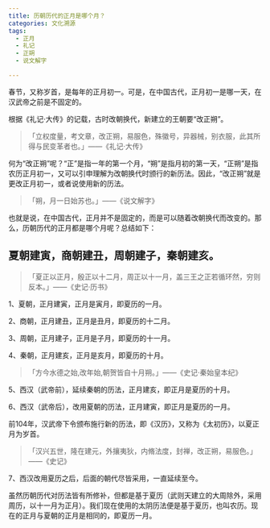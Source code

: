 ```yaml
---
title: 历朝历代的正月是哪个月？
categories: 文化溯源
tags: 
  - 正月
  - 礼记
  - 正朔
  - 说文解字

---
```



春节，又称岁首，是每年的正月初一。可是，在中国古代，正月初一是哪一天，在汉武帝之前是不固定的。

根据《礼记·大传》的记载，古时改朝换代，新建立的王朝要“改正朔”。

> 「立权度量，考文章，改正朔，易服色，殊徽号，异器械，别衣服，此其所得与民变革者也。」——《礼记·大传》

何为“改正朔”呢？“正”是指一年的第一个月，“朔”是指月初的第一天，“正朔”是指农历正月初一，又可以引申理解为改朝换代时颁行的新历法。因此，“改正朔”就是更改正月初一，或者说使用新的历法。

> 「朔，月一日始苏也。」——《说文解字》

也就是说，在中国古代，正月并不是固定的，而是可以随着改朝换代而改变的。那么，历朝历代的正月都是哪个月呢？总结如下：

## 夏朝建寅，商朝建丑，周朝建子，秦朝建亥。

> 「夏正以正月，殷正以十二月，周正以十一月，盖三王之正若循环然，穷则反本。」——《史记·历书》

1、夏朝，正月建寅，正月是寅月，即夏历的一月。

2、商朝，正月建丑，正月是丑月，即夏历的十二月。

3、周朝，正月建子，正月是子月，即夏历的十一月。

4、秦朝，正月建亥，正月是亥月，即夏历的十月。

> 「方今水德之始,改年始,朝贺皆自十月朔。」——《史记·秦始皇本纪》

5、西汉（武帝前），延续秦朝的历法，正月建亥，即正月是夏历的十月。

6、西汉（武帝后），改用夏朝的历法，正月建寅，即正月是夏历的一月。

前104年，汉武帝下令颁布施行新的历法，即《汉历》，又称为《太初历》，以夏正月为岁首。

> 「汉兴五世，隆在建元，外攘夷狄，内脩法度，封禅，改正朔，易服色。」——《史记》

7、西汉改用夏历之后，后面的朝代尽皆采用，一直延续至今。


虽然历朝历代对历法皆有所修补，但都是基于夏历（武则天建立的大周除外，采用周历，以十一月为正月）。我们现在使用的太阴历法便是基于夏历，也叫农历。现在的正月与夏朝的正月是相同的，即夏历一月。
